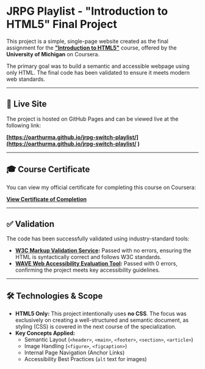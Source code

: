 # JRPG Playlist - "Introduction to HTML5" Final Project

This project is a simple, single-page website created as the final assignment for the **["Introduction to HTML5"](https://www.coursera.org/learn/html )** course, offered by the **University of Michigan** on Coursera.

The primary goal was to build a semantic and accessible webpage using only HTML. The final code has been validated to ensure it meets modern web standards.

---

## 🚀 Live Site

The project is hosted on GitHub Pages and can be viewed live at the following link:

**[https://oarthurma.github.io/jrpg-switch-playlist/](https://oarthurma.github.io/jrpg-switch-playlist/ )**

---

## 🎓 Course Certificate

You can view my official certificate for completing this course on Coursera:

**[View Certificate of Completion](https://www.coursera.org/account/accomplishments/certificate/VL7Q3CIJL3K4 )**

---

## ✅ Validation

The code has been successfully validated using industry-standard tools:

*   **[W3C Markup Validation Service](https://validator.w3.org/ ):** Passed with no errors, ensuring the HTML is syntactically correct and follows W3C standards.
*   **[WAVE Web Accessibility Evaluation Tool](https://wave.webaim.org/ ):** Passed with 0 errors, confirming the project meets key accessibility guidelines.

---

## 🛠️ Technologies & Scope

*   **HTML5 Only:** This project intentionally uses **no CSS**. The focus was exclusively on creating a well-structured and semantic document, as styling (CSS) is covered in the next course of the specialization.
*   **Key Concepts Applied:**
    *   Semantic Layout (`<header>`, `<main>`, `<footer>`, `<section>`, `<article>`)
    *   Image Handling (`<figure>`, `<figcaption>`)
    *   Internal Page Navigation (Anchor Links)
    *   Accessibility Best Practices (`alt` text for images)

